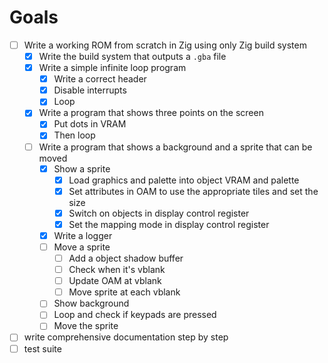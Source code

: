 # Goals

- [ ] Write a working ROM from scratch in Zig using only Zig build system
  - [x] Write the build system that outputs a `.gba` file
  - [x] Write a simple infinite loop program
    - [x] Write a correct header
    - [x] Disable interrupts
    - [x] Loop
  - [x] Write a program that shows three points on the screen
    - [x] Put dots in VRAM
    - [x] Then loop
  - [ ] Write a program that shows a background and a sprite that can be moved
    - [x] Show a sprite
      - [x] Load graphics and palette into object VRAM and palette
      - [x] Set attributes in OAM to use the appropriate tiles and set the size
      - [x] Switch on objects in display control register
      - [x] Set the mapping mode in display control register
    - [x] Write a logger
    - [ ] Move a sprite
      - [ ] Add a object shadow buffer
      - [ ] Check when it's vblank
      - [ ] Update OAM at vblank
      - [ ] Move sprite at each vblank
    - [ ] Show background
    - [ ] Loop and check if keypads are pressed
    - [ ] Move the sprite
- [ ] write comprehensive documentation step by step
- [ ] test suite
